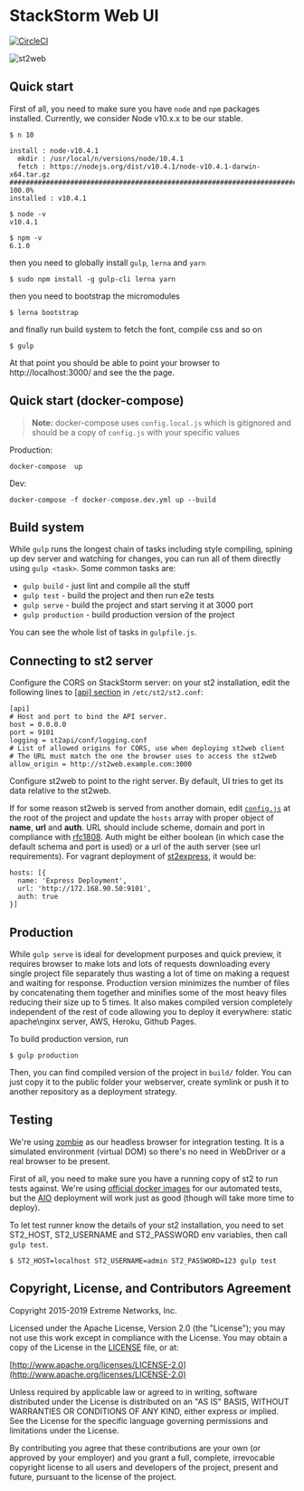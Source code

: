 StackStorm Web UI
=================

[![CircleCI](https://circleci.com/gh/StackStorm/st2web.svg?style=shield&circle-token=:circle-token)](https://circleci.com/gh/StackStorm/st2web)

![st2web](https://user-images.githubusercontent.com/1357357/41534974-bdd8e768-732a-11e8-9ab1-7afcaf29ad23.png)


Quick start
-----------

First of all, you need to make sure you have `node` and `npm` packages installed. Currently, we consider Node v10.x.x to be our stable.

```shell
$ n 10

install : node-v10.4.1
  mkdir : /usr/local/n/versions/node/10.4.1
  fetch : https://nodejs.org/dist/v10.4.1/node-v10.4.1-darwin-x64.tar.gz
######################################################################## 100.0%
installed : v10.4.1

$ node -v
v10.4.1

$ npm -v
6.1.0
```

then you need to globally install `gulp`, `lerna` and `yarn`

```shell
$ sudo npm install -g gulp-cli lerna yarn
```

then you need to bootstrap the micromodules

```shell
$ lerna bootstrap
```

and finally run build system to fetch the font, compile css and so on

```shell
$ gulp
```

At that point you should be able to point your browser to http://localhost:3000/ and see the the page.

Quick start (docker-compose)
-----------

> **Note:** docker-compose uses `config.local.js` which is gitignored and should be a copy of `config.js` with your specific values

Production:
```
docker-compose  up
```

Dev:
```
docker-compose -f docker-compose.dev.yml up --build
```

Build system
------------

While `gulp` runs the longest chain of tasks including style compiling, spining up dev server and watching for changes, you can run all of them directly using `gulp <task>`. Some common tasks are:
 - `gulp build` - just lint and compile all the stuff
 - `gulp test` - build the project and then run e2e tests
 - `gulp serve` - build the project and start serving it at 3000 port
 - `gulp production` - build production version of the project

You can see the whole list of tasks in `gulpfile.js`.

Connecting to st2 server
-------------------------
Configure the CORS on StackStorm server: on your st2 installation, edit the following lines to [[api] section](https://github.com/StackStorm/st2/blob/master/conf/st2.prod.conf#L3-L10) in `/etc/st2/st2.conf`:

    [api]
    # Host and port to bind the API server.
    host = 0.0.0.0
    port = 9101
    logging = st2api/conf/logging.conf
    # List of allowed origins for CORS, use when deploying st2web client
    # The URL must match the one the browser uses to access the st2web
    allow_origin = http://st2web.example.com:3000

Configure st2web to point to the right server. By default, UI tries to get its data relative to the st2web.

If for some reason st2web is served from another domain, edit [`config.js`](./config.js) at the root of the project and update the `hosts` array with proper object of **name**, **url** and **auth**. URL should include scheme, domain and port in compliance with [rfc1808](http://tools.ietf.org/html/rfc1808.html). Auth might be either boolean (in which case the default schema and port is used) or a url of the auth server (see url requirements). For vagrant deployment of [st2express](https://github.com/StackStorm/st2express), it would be:

    hosts: [{
      name: 'Express Deployment',
      url: 'http://172.168.90.50:9101',
      auth: true
    }]

Production
----------
While `gulp serve` is ideal for development purposes and quick preview, it requires browser to make lots and lots of requests downloading every single project file separately thus wasting a lot of time on making a request and waiting for response. Production version minimizes the number of files by concatenating them together and minifies some of the most heavy files reducing their size up to 5 times. It also makes compiled version completely independent of the rest of code allowing you to deploy it everywhere: static apache\nginx server, AWS, Heroku, Github Pages.

To build production version, run

    $ gulp production

Then, you can find compiled version of the project in `build/` folder. You can just copy it to the public folder your webserver, create symlink or push it to another repository as a deployment strategy.


Testing
-------
We're using [zombie](https://github.com/assaf/zombie) as our headless browser for integration testing. It is a simulated environment (virtual DOM) so there's no need in WebDriver or a real browser to be present.

First of all, you need to make sure you have a running copy of st2 to run tests against. We're using [official docker images](https://github.com/stackstorm/st2-docker) for our automated tests, but the [AIO](https://docs.stackstorm.com/install/index.html) deployment will work just as good (though will take more time to deploy).

To let test runner know the details of your st2 installation, you need to set ST2_HOST, ST2_USERNAME and ST2_PASSWORD env variables, then call `gulp test`.

    $ ST2_HOST=localhost ST2_USERNAME=admin ST2_PASSWORD=123 gulp test

Copyright, License, and Contributors Agreement
----------------------------------------------

Copyright 2015-2019 Extreme Networks, Inc.

Licensed under the Apache License, Version 2.0 (the "License"); you may not use this work except in compliance with the License. You may obtain a copy of the License in the [LICENSE](LICENSE) file, or at:

[http://www.apache.org/licenses/LICENSE-2.0](http://www.apache.org/licenses/LICENSE-2.0)

Unless required by applicable law or agreed to in writing, software distributed under the License is distributed on an "AS IS" BASIS, WITHOUT WARRANTIES OR CONDITIONS OF ANY KIND, either express or implied. See the License for the specific language governing permissions and limitations under the License.

By contributing you agree that these contributions are your own (or approved by your employer) and you grant a full, complete, irrevocable copyright license to all users and developers of the project, present and future, pursuant to the license of the project.
